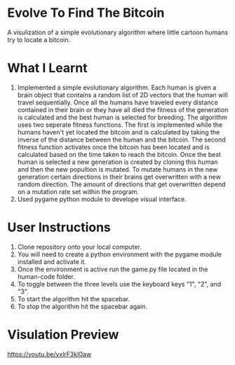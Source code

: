 # Evolve To Find The Bitcoin
 A visulization of a simple evolutionary algorithm where little cartoon humans try to locate a bitcoin.
 
# What I Learnt
<ol>
 <li>Implemented a simple evolutionary algorithm. Each human is given a brain object that contains a random list of 2D vectors that the human will travel sequentially. Once all the humans have traveled every distance contained in their brain or they have all died the fitness of the generation is calculated and the best human is selected for breeding. The algorithm uses two seperate fitness functions. The first is implemented while the humans haven't yet located the bitcoin and is calculated by taking the inverse of the distance between the human and the bitcoin. The second fitness function activates once the bitcoin has been located and is calculated based on the time taken to reach the bitcoin. Once the best human is selected a new generation is created by cloning this human and then the new popultion is mutated. To mutate humans in the new generation certain directions in their brains get overwritten with a new random direction. The amount of directions that get overwritten depend on a mutation rate set within the program.</li>
 <li>Used pygame python module to develope visual interface.</li>
</ol>

# User Instructions
<ol>
 <li>Clone repository onto your local computer.</li>
 <li>You will need to create a python environment with the pygame module installed and activate it.</li>
 <li>Once the environment is active run the game.py file located in the human-code folder.</li>
 <li>To toggle between the three levels use the keyboard keys "1", "2", and "3".</li>
 <li>To start the algorithm hit the spacebar.</li>
 <li>To stop the algorithm hit the spacebar again.</li>
</ol>

# Visulation Preview
https://youtu.be/yxlrF3kI0aw
